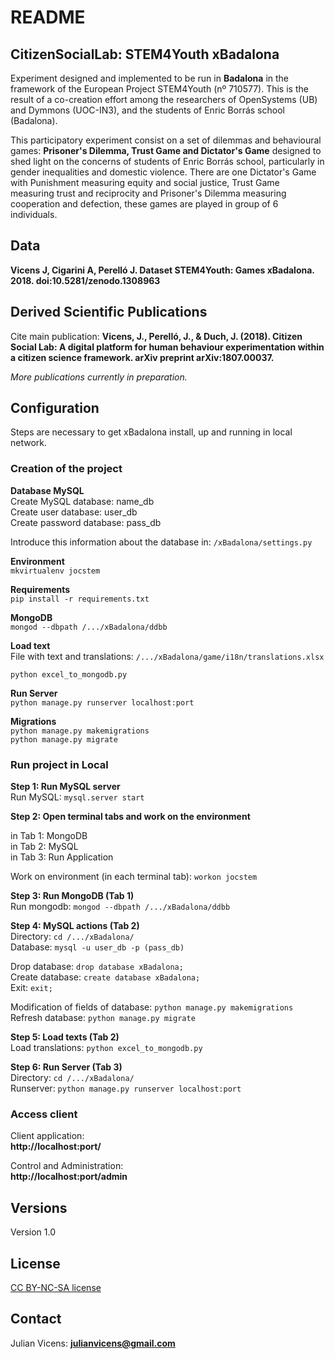 # README #

## CitizenSocialLab: STEM4Youth xBadalona ##

Experiment designed and implemented to be run in **Badalona** in the framework of the European Project STEM4Youth (nº 710577). This is the result of a co-creation effort among the researchers of OpenSystems (UB) and Dymmons (UOC-IN3), and the students of Enric Borrás school (Badalona).

This participatory experiment consist on a set of dilemmas and behavioural games: **Prisoner's Dilemma, Trust Game and Dictator's Game** designed to shed light on the concerns of students of Enric Borrás school, particularly in gender inequalities and domestic violence. There are one Dictator's Game with Punishment measuring equity and social justice, Trust Game measuring trust and reciprocity and Prisoner's Dilemma measuring cooperation and defection, these games are played in group of 6 individuals.

## Data ##
**Vicens J, Cigarini A, Perelló J. Dataset STEM4Youth: Games xBadalona. 2018. doi:10.5281/zenodo.1308963**  

## Derived Scientific Publications ##
Cite main publication: **Vicens, J., Perelló, J., & Duch, J. (2018). Citizen Social Lab: A digital platform for human behaviour experimentation within a citizen science framework. arXiv preprint arXiv:1807.00037.**

*More publications currently in preparation.*

## Configuration ##
Steps are necessary to get xBadalona install, up and running in local network.

### Creation of the project ###

__Database MySQL__  
Create MySQL database: name\_db  
Create user database: user\_db  
Create password database: pass\_db

Introduce this information about the database in: `/xBadalona/settings.py`

__Environment__   
```mkvirtualenv jocstem ```  

__Requirements__  
```pip install -r requirements.txt```

__MongoDB__  
```mongod --dbpath /.../xBadalona/ddbb```

__Load text__   
File with text and translations:  `/.../xBadalona/game/i18n/translations.xlsx`  
   
```python excel_to_mongodb.py```

__Run Server__  
```python manage.py runserver localhost:port```

__Migrations__  
```python manage.py makemigrations```  
```python manage.py migrate```  

### Run project in Local ###

__Step 1: Run MySQL server__  
Run MySQL: `mysql.server start`

__Step 2: Open terminal tabs and work on the environment__  

in Tab 1: MongoDB  
in Tab 2: MySQL  
in Tab 3: Run Application  

Work on environment (in each terminal tab): `workon jocstem`

__Step 3: Run MongoDB (Tab 1)__  
Run mongodb: `mongod --dbpath /.../xBadalona/ddbb`

__Step 4: MySQL actions (Tab 2)__  
Directory: `cd /.../xBadalona/`   
Database: `mysql -u user_db -p (pass_db)`

Drop database: `drop database xBadalona;`  
Create database: `create database xBadalona;`  
Exit: `exit;`

Modification of fields of database: `python manage.py makemigrations`  
Refresh database:
`python manage.py migrate` 

__Step 5: Load texts (Tab 2)__    
Load translations: `python excel_to_mongodb.py`

__Step 6: Run Server (Tab 3)__  
Directory: `cd /.../xBadalona/ `   
Runserver: `python manage.py runserver localhost:port`


### Access client ###
Client application:  
**http://localhost:port/**  
 
Control and Administration:  
**http://localhost:port/admin**

## Versions ##
Version 1.0

## License ##
[CC BY-NC-SA license](https://creativecommons.org/licenses/by-nc-sa/4.0/)

## Contact ##

Julian Vicens: **julianvicens@gmail.com**
